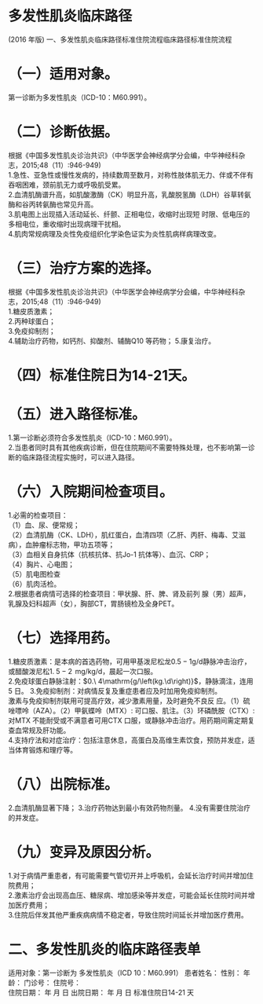 # 多发性肌炎临床路径  
(2016 年版) 一、多发性肌炎临床路径标准住院流程临床路径标准住院流程  
# （一）适用对象。  
第一诊断为多发性肌炎（ICD-10：M60.991）。  
# （二）诊断依据。  
根据《中国多发性肌炎诊治共识》（中华医学会神经病学分会编，中华神经科杂志，2015;48（11）:946-949)  
1.急性、亚急性或慢性发病的，持续数周至数月，对称性肢体肌无力、伴或不伴有吞咽困难，颈前肌无力或呼吸肌受累。  
2.血清肌酶谱升高，如肌酸激酶（CK）明显升高，乳酸脱氢酶（LDH）谷草转氨酶和谷丙转氨酶也常见升高。  
3.肌电图上出现插入活动延长、纤颤、正相电位，收缩时出现短 时限、低电压的多相电位，重收缩时出现病理干扰相。  
4.肌肉常规病理及炎性免疫组织化学染色证实为炎性肌病样病理改变。  
# （三）治疗方案的选择。  
根据《中国多发性肌炎诊治共识》（中华医学会神经病学分会编，中华神经科杂志，2015;48（11）:946-949)  
1.糖皮质激素；  
2.丙种球蛋白；  
3.免疫抑制剂；  
4.辅助治疗药物，如钙剂、抑酸剂、辅酶Q10 等药物； 5.康复治疗。  
# （四）标准住院日为14-21天。  
# （五）进入路径标准。  
1.第一诊断必须符合多发性肌炎（ICD-10：M60.991）。  
2.当患者同时具有其他疾病诊断，但在住院期间不需要特殊处理，也不影响第一诊断的临床路径流程实施时，可以进入路径。  
# （六）入院期间检查项目。  
1.必需的检查项目：  
（1）血、尿、便常规；  
（2）血清肌酶（CK、LDH），肌红蛋白，血清四项（乙肝、丙肝、梅毒、艾滋病），血肿瘤标志物，甲功五项等；  
（3）血相关自身抗体（抗核抗体、抗Jo-1 抗体等）、血沉、CRP；  
（4）胸片、心电图；  
（5）肌电图检查  
（6）肌肉活检。  
2.根据患者病情可选择的检查项目：甲状腺、肝、脾、肾及前列 腺（男）超声，乳腺及妇科超声（女），胸部CT，胃肠镜检及全身PET。  
# （七）选择用药。  
1.糖皮质激素：是本病的首选药物，可用甲基泼尼松龙$0.5{-}1\mathrm{g/d}$静脉冲击治疗，或醋酸泼尼松$1.\;5{-}2\;\,\mathrm{mg/kg/d}$，晨起一次口服。  
2.免疫球蛋白静脉注射：$0.\ 4\mathrm{g/\left(kg.\d\right)}$，静脉滴注，连用5 日。 3.免疫抑制剂：对病情反复及重症患者应及时加用免疫抑制剂。  
激素与免疫抑制剂联用可提高疗效，减少激素用量，及时避免不良反 应。（1）硫唑嘌呤（AZA）。（2）甲氨蝶呤（MTX）: 可口服、肌注。（3）环磷酰胺（CTX）:对MTX 不能耐受或不满意者可用CTX 口服，或静脉冲击治疗。用药期间需定期复查血常规及肝功能。  
4.支持疗法和对症治疗：包括注意休息，高蛋白及高维生素饮食，预防并发症，适当体育锻炼和理疗等。  
# （八）出院标准。  
2.血清肌酶显著下降； 3.治疗药物达到最小有效药物剂量。 4.没有需要住院治疗的并发症。  
# （九）变异及原因分析。  
1.对于病情严重患者，有可能需要气管切开并上呼吸机，会延长治疗时间并增加住院费用；  
2.激素治疗会出现高血压、糖尿病、增加感染等并发症，可能会延长住院时间并增加医疗费用；  
3.住院后伴发其他严重疾病病情不稳定者，导致住院时间延长并增加医疗费用。  
# 二、多发性肌炎的临床路径表单  
适用对象：第一诊断为 多发性肌炎（ICD 10：M60.991） 患者姓名：          性别：     年龄：     门诊号：        住院号：  
住院日期：   年   月   日   出院日期：    年    月    日     标准住院日14-21 天  
